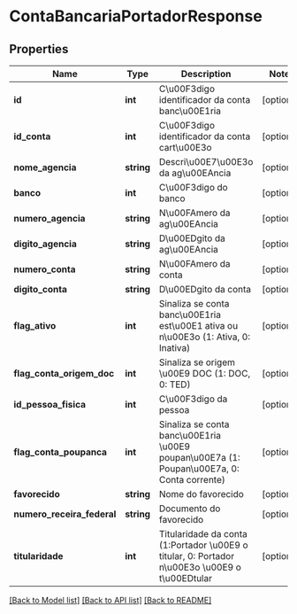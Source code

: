 # ContaBancariaPortadorResponse

## Properties
Name | Type | Description | Notes
------------ | ------------- | ------------- | -------------
**id** | **int** | C\u00F3digo identificador da conta banc\u00E1ria | [optional] 
**id_conta** | **int** | C\u00F3digo identificador da conta cart\u00E3o | [optional] 
**nome_agencia** | **string** | Descri\u00E7\u00E3o da ag\u00EAncia | [optional] 
**banco** | **int** | C\u00F3digo do banco | [optional] 
**numero_agencia** | **string** | N\u00FAmero da ag\u00EAncia | [optional] 
**digito_agencia** | **string** | D\u00EDgito da ag\u00EAncia | [optional] 
**numero_conta** | **string** | N\u00FAmero da conta | [optional] 
**digito_conta** | **string** | D\u00EDgito da conta | [optional] 
**flag_ativo** | **int** | Sinaliza se conta banc\u00E1ria est\u00E1 ativa ou n\u00E3o (1: Ativa, 0: Inativa) | [optional] 
**flag_conta_origem_doc** | **int** | Sinaliza se origem \u00E9 DOC (1: DOC, 0: TED) | [optional] 
**id_pessoa_fisica** | **int** | C\u00F3digo da pessoa | [optional] 
**flag_conta_poupanca** | **int** | Sinaliza se conta banc\u00E1ria \u00E9 poupan\u00E7a (1: Poupan\u00E7a, 0: Conta corrente) | [optional] 
**favorecido** | **string** | Nome do favorecido | [optional] 
**numero_receira_federal** | **string** | Documento do favorecido | [optional] 
**titularidade** | **int** | Titularidade da conta (1:Portador \u00E9 o titular, 0: Portador n\u00E3o \u00E9 o t\u00EDtular | [optional] 

[[Back to Model list]](../README.md#documentation-for-models) [[Back to API list]](../README.md#documentation-for-api-endpoints) [[Back to README]](../README.md)


